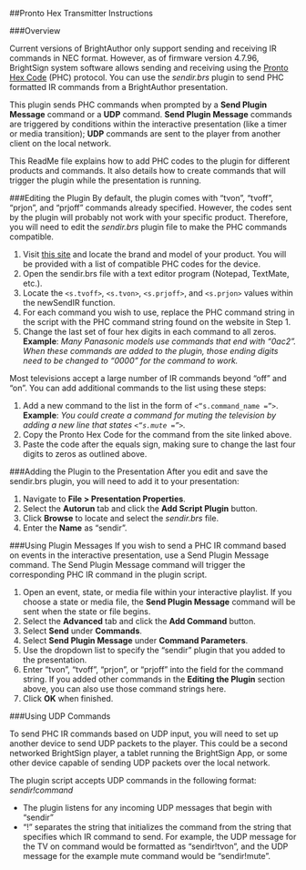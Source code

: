 ##Pronto Hex Transmitter Instructions

###Overview
<p>
Current versions of BrightAuthor only support sending and receiving IR commands in NEC format. However, as of firmware version 4.7.96, BrightSign system software allows sending and receiving using the <a href="http://www.remotecentral.com/features/irdisp2.htm">Pronto Hex Code</a> (PHC) protocol. You can use the <em>sendir.brs</em> plugin to send PHC formatted IR commands from a BrightAuthor presentation.
</p>
<p>
This plugin sends PHC commands when prompted by a <b>Send Plugin Message</b> command or a <b>UDP</b> command. <b>Send Plugin Message</b> commands are triggered by conditions within the interactive presentation (like a timer or media transition); <b>UDP</b> commands are sent to the player from another client on the local network.
</p>
<p>
This ReadMe file explains how to add PHC codes to the plugin for different products and commands. It also details how to create commands that will trigger the plugin while the presentation is running.
</p>

###Editing the Plugin
By default, the plugin comes with “tvon”, “tvoff”, “prjon”, and “prjoff” commands already specified. However, the codes sent by the plugin will probably not work with your specific product. Therefore, you will need to edit the <em>sendir.brs</em> plugin file to make the PHC commands compatible.
<ol>
<li>Visit <a href="http://www.remotecentral.com/cgi-bin/codes/">this site</a> and locate the brand and model of your product. You will be provided with a list of compatible PHC codes for the device.</li>
<li>Open the sendir.brs file with a text editor program (Notepad, TextMate, etc.).</li>
<li>Locate the <code>&lt;s.tvoff&gt;</code>, <code>&lt;s.tvon&gt;</code>, <code>&lt;s.prjoff&gt;</code>, and <code>&lt;s.prjon&gt;</code> values within the newSendIR function.</li>
<li>For each command you wish to use, replace the PHC command string in the script with the PHC command string found on the website in Step 1.</li>
<li>Change the last set of four hex digits in each command to all zeros.</li>
<b>Example</b>: <em>Many Panasonic models use commands that end with “0ac2”. When these commands are added to the plugin, those ending digits need to be changed to “0000” for the command to work.</em>
</ol>
Most televisions accept a large number of IR commands beyond “off” and “on”. You can add additional commands to the list using these steps:
<ol>
<li>Add a new command to the list in the form of <code>&lt;“s.command_name =”&gt;</code>. </li>
<b>Example</b>: <em>You could create a command for muting the television by adding a new line that states <code>&lt;“s.mute =”&gt;</code>.</em> 
<li>Copy the Pronto Hex Code for the command from the site linked above.</li>
<li>Paste the code after the equals sign, making sure to change the last four digits to zeros as outlined above.</li>
</ol>

###Adding the Plugin to the Presentation
After you edit and save the sendir.brs plugin, you will need to add it to your presentation:
<ol>
<li>Navigate to <b>File > Presentation Properties</b>.</li>
<li>Select the <b>Autorun</b> tab and click the <b>Add Script Plugin</b> button.</li>
<li>Click <b>Browse</b> to locate and select the <em>sendir.brs</em> file.</li>
<li>Enter the <b>Name</b> as “sendir”.</li>
</ol>

###Using Plugin Messages
If you wish to send a PHC IR command based on events in the interactive presentation, use a Send Plugin Message command. The Send Plugin Message command will trigger the corresponding PHC IR command in the plugin script.
<ol>
<li>Open an event, state, or media file within your interactive playlist. If you choose a state or media file, the <b>Send Plugin Message</b> command will be sent when the state or file begins.</li>
<li>Select the <b>Advanced</b> tab and click the <b>Add Command</b> button.</li>
<li>Select <b>Send</b> under <b>Commands</b>.</li>
<li>Select <b>Send Plugin Message</b> under <b>Command Parameters</b>.</li>
<li>Use the dropdown list to specify the “sendir” plugin that you added to the presentation.</li>
<li>Enter “tvon”, “tvoff”, “prjon”, or “prjoff” into the field for the command string. If you added other commands in the <b>Editing the Plugin</b> section above, you can also use those command strings here.</li>
<li>Click <b>OK</b> when finished.</li>
</ol>

###Using UDP Commands
<p>
To send PHC IR commands based on UDP input, you will need to set up another device to send UDP packets to the player. This could be a second networked BrightSign player, a tablet running the BrightSign App, or some other device capable of sending UDP packets over the local network. 
</p>
The plugin script accepts UDP commands in the following format: <em>sendir!command</em>
<ul>
<li>The plugin listens for any incoming UDP messages that begin with “sendir”</li>
<li>“!” separates the string that initializes the command from the string that specifies which IR command to send. For example, the UDP message for the TV on command would be formatted as “sendir!tvon”, and the UDP message for the example mute command would be “sendir!mute”.</li>
</ul>
